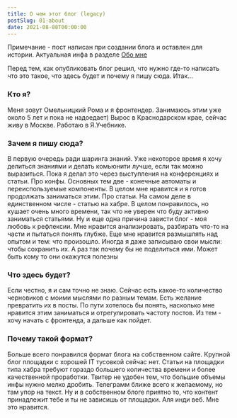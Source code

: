 ```yaml
---
title: О чем этот блог (legacy)
postSlug: 01-about
date: 2021-08-08T00:00:00
---
```

Примечание - пост написан при создании блога и оставлен для истории. Актуальная инфа в разделе [Обо мне](https://vanilla-wave.dev/about/)

Перед тем, как опубликовать блог решил, что нужно где-то написать что это такое, что здесь будет и почему я пишу сюда. Итак...

### Кто я?
Меня зовут Омельницкий Рома и я фронтендер. Занимаюсь этим уже около 5 лет и пока не надоедает) Вырос в Краснодарском крае, сейчас живу в Москве. Работаю в Я.Учебнике.

### Зачем я пишу сюда?
В первую очередь ради шаринга знаний. Уже некоторое время я хочу делиться знаниями и делать комьюнити лучше, если так можно выразиться. Пока я делал это через выступления на конференциях и статьи.
Про конфы. Основных тем две - конечные автоматы и переиспользуемые компоненты. В целом мне нравится и я готов продолжать заниматься этим.
Про статьи. На самом деле в единственном числе - статью на хабре. В целом понравилось, но кушает очень много времени, так что не уверен что буду активно заниматься статьями.
Ну и еще одна причина зависти блог - моя любовь к рефлексии. Мне нравится анализировать, разбирать что-то на части и пытаться понять глубже. Еще мне нравится размышлять над опытом и тем: что произошло. Иногда я даже записываю свои мысли: чтобы сохранить их. А раз так почему бы не поделиться ими. Может быть кому то они окажутся полезны

### Что здесь будет?
Если честно, я и сам точно не знаю. Сейчас есть какое-то количество черновиков с моими мыслями по разным темам. Есть желание превратить их в посты. По пути хотелось бы понять, насколько мне нравится этим заниматься и отрегулировать частоту постов. Из тем - хочу начать с фронтенда, а дальше как пойдет.

### Почему такой формат?
Больше всего понравился формат блога на собственном сайте. Крупной блог площадки с хорошей IT тусовкой сейчас нет. Статьи на площадки типа хабра требуют гораздо большего количества времени и более качественной проработки. Твитер не удобен тем, что большие объемы инфы нужно мелко дробить. Телеграмм ближе всего к желаемому, но там упор на текст.
Ну и в собственном блоге приятно то, что контент принадлежит тебе и ты не зависишь от площадки. Аля инди веб. Мне это нравится.
